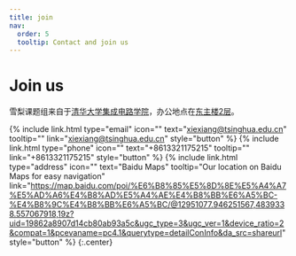 ```yaml
---
title: join
nav:
  order: 5
  tooltip: Contact and join us
---
```


# <i class="fas fa-envelope"></i>Join us

雪梨课题组来自于[清华大学集成电路学院]()，办公地点在[东主楼2层]()。


{%
  include link.html
  type="email"
  icon=""
  text="xiexiang@tsinghua.edu.cn"
  tooltip=""
  link="xiexiang@tsinghua.edu.cn"
  style="button"
%}
{%
  include link.html
  type="phone"
  icon=""
  text="+8613321175215"
  tooltip=""
  link="+8613321175215"
  style="button"
%}
{%
  include link.html
  type="address"
  icon=""
  text="Baidu Maps"
  tooltip="Our location on Baidu Maps for easy navigation"
  link="https://map.baidu.com/poi/%E6%B8%85%E5%8D%8E%E5%A4%A7%E5%AD%A6%E4%B8%AD%E5%A4%AE%E4%B8%BB%E6%A5%BC-%E4%B8%9C%E4%B8%BB%E6%A5%BC/@12951077.946251567,4839338.557067918,19z?uid=19862a8907d14cb80ab93a5c&ugc_type=3&ugc_ver=1&device_ratio=2&compat=1&pcevaname=pc4.1&querytype=detailConInfo&da_src=shareurl"
  style="button"
%}
{:.center}

